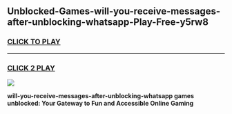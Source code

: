 
## Unblocked-Games-will-you-receive-messages-after-unblocking-whatsapp-Play-Free-y5rw8
<h3>
<a href="https://premium76.site?title=will-you-receive-messages-after-unblocking-whatsapp&ref=12A">CLICK TO PLAY</a></h3>
<hr>

<h3>
<a href="https://premium76.site?title=will-you-receive-messages-after-unblocking-whatsapp&ref=12A">CLICK 2 PLAY</a>
  
</h3>

<a href="https://premium76.site?title=will-you-receive-messages-after-unblocking-whatsapp&ref=12A"><img src="https://clearcache.store/games.png"></a>


**will-you-receive-messages-after-unblocking-whatsapp games unblocked: Your Gateway to Fun and Accessible Online Gaming**
